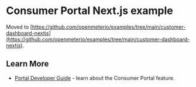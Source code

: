# Consumer Portal Next.js example

Moved to [https://github.com/openmeterio/examples/tree/main/customer-dashboard-nextjs](https://github.com/openmeterio/examples/tree/main/customer-dashboard-nextjs).

## Learn More

- [Portal Developer Guide](https://openmeter.io/docs/monetize/dashboard/portal-developer-guide) - learn about the Consumer Portal feature.
